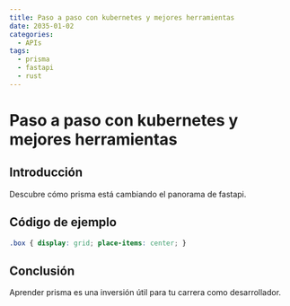 ```yaml
---
title: Paso a paso con kubernetes y mejores herramientas
date: 2035-01-02
categories:
  - APIs
tags:
  - prisma
  - fastapi
  - rust
---
```


# Paso a paso con kubernetes y mejores herramientas

## Introducción

Descubre cómo prisma está cambiando el panorama de fastapi.

## Código de ejemplo

```css
.box { display: grid; place-items: center; }
```

## Conclusión

Aprender prisma es una inversión útil para tu carrera como desarrollador.